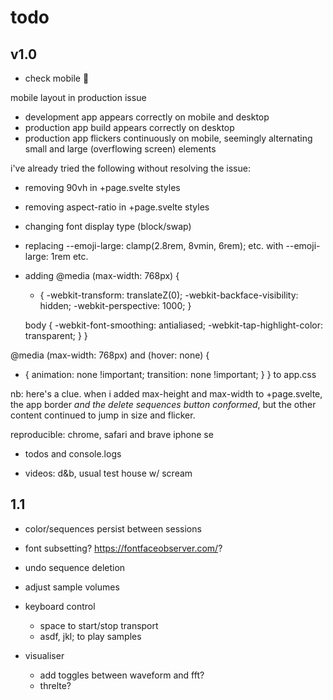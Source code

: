 # todo

## v1.0

- check mobile 🤬

mobile layout in production issue

- development app appears correctly on mobile and desktop
- production app build appears correctly on desktop
- production app flickers continuously on mobile, seemingly alternating small and large (overflowing screen) elements

i've already tried the following without resolving the issue:

- removing 90vh in +page.svelte styles
- removing aspect-ratio in +page.svelte styles
- changing font display type (block/swap)
- replacing --emoji-large: clamp(2.8rem, 8vmin, 6rem); etc. with --emoji-large: 1rem etc.
- adding
  @media (max-width: 768px) {

  - {
    -webkit-transform: translateZ(0);
    -webkit-backface-visibility: hidden;
    -webkit-perspective: 1000;
    }

  body {
  -webkit-font-smoothing: antialiased;
  -webkit-tap-highlight-color: transparent;
  }
  }

@media (max-width: 768px) and (hover: none) {

- {
  animation: none !important;
  transition: none !important;
  }
  }
  to app.css

nb: here's a clue. when i added max-height and max-width to +page.svelte, the app border _and the delete sequences button conformed_, but the other content continued to jump in size and flicker.

reproducible:
chrome, safari and brave iphone se

- todos and console.logs

- videos: d&b, usual test house w/ scream

## 1.1

- color/sequences persist between sessions

- font subsetting? https://fontfaceobserver.com/?

- undo sequence deletion

- adjust sample volumes

- keyboard control

  - space to start/stop transport
  - asdf, jkl; to play samples

- visualiser
  - add toggles between waveform and fft?
  - threlte?
